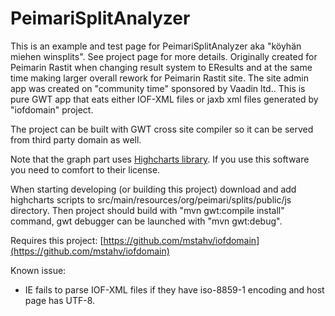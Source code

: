 # PeimariSplitAnalyzer #

This is an example and test page for PeimariSplitAnalyzer aka "köyhän miehen winsplits". See project page for more details. Originally created for Peimarin Rastit when changing result system to EResults and at the same time making larger overall rework for Peimarin Rastit site. The site admin app was created on "community time" sponsored by Vaadin ltd.. This is pure GWT app that eats either IOF-XML files or jaxb xml files generated by "iofdomain" project.

The project can be built with GWT cross site compiler so it can be served from third party domain as well.

Note that the graph part uses [Highcharts library](http://highcharts.com/). If you use this software you need to comfort to their license. 

When starting developing (or building this project) download and add highcharts scripts to src/main/resources/org/peimari/splits/public/js directory. Then project should build with "mvn gwt:compile install" command, gwt debugger can be launched with "mvn gwt:debug".

Requires this project:
[https://github.com/mstahv/iofdomain](https://github.com/mstahv/iofdomain)

Known issue:
 * IE fails to parse IOF-XML files if they have iso-8859-1 encoding and host page has UTF-8.

